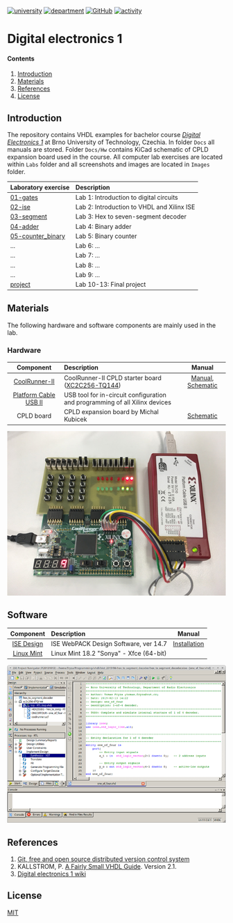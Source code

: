 [![university](https://img.shields.io/badge/university-Brno%20University%20of%20Technology-red.svg)](https://www.vutbr.cz/en/)
[![department](https://img.shields.io/badge/department-Dept.%20of%20Radio%20Electronics-blue)](https://www.facebook.com/URELBrno)
[![GitHub](https://img.shields.io/github/license/tomas-fryza/Digital-electronics-1)](https://choosealicense.com/licenses/mit/)
[![activity](https://img.shields.io/github/last-commit/tomas-fryza/Digital-electronics-1)](https://github.com/tomas-fryza/Digital-electronics-1/commits/master)

# Digital electronics 1

#### Contents

1. [Introduction](#Introduction)
2. [Materials](#Materials)
3. [References](#References)
4. [License](#License)


## Introduction

The repository contains VHDL examples for bachelor course [*Digital Electronics 1*](https://www.vutbr.cz/en/students/courses/detail/210628) at Brno University of Technology, Czechia. In folder `Docs` all manuals are stored. Folder `Docs/Hw` contains KiCad schematic of CPLD expansion board used in the course. All computer lab exercises are located within `Labs` folder and all screenshots and images are located in `Images` folder.

| **Laboratory exercise** | **Description** |
| :-- | :-- |
| [01-gates](Labs/01-gates) | Lab 1: Introduction to digital circuits |
| [02-ise](Labs/02-ise) | Lab 2: Introduction to VHDL and Xilinx ISE |
| [03-segment](Labs/03-segment) | Lab 3: Hex to seven-segment decoder |
| [04-adder](Labs/04-adder) | Lab 4: Binary adder |
| [05-counter_binary](Labs/05_counter_binary) | Lab 5: Binary counter |
| ... | Lab 6: ... |
| ... | Lab 7: ... |
| ... | Lab 8: ... |
| ... | Lab 9: ... |
| [project](Labs/project) | Lab 10-13: Final project |


## Materials

The following hardware and software components are mainly used in the lab.

### Hardware

| **Component** | **Description** | **Manual** |
| :-: | :-- | :-: |
| [CoolRunner-II](https://store.digilentinc.com/coolrunner-ii-cpld-starter-board-limited-time/) | CoolRunner-II CPLD starter board ([XC2C256-TQ144](Docs/xc2c256_cpld.pdf)) | [Manual](Docs/coolrunner-ii_rm.pdf), [Schematic](Docs/coolrunner-ii_sch.pdf)
| [Platform Cable USB II](https://www.xilinx.com/products/boards-and-kits/hw-usb-ii-g.html) | USB tool for in-circuit configuration and programming of all Xilinx devices |
| CPLD board | CPLD expansion board by Michal Kubicek | [Schematic](Docs/cpld_expansion.pdf)

![cpld](Images/coolrunner_board.jpg)


## Software

| **Component** | **Description** | **Manual** |
| :-: | :-- | :-: |
| [ISE Design](https://www.xilinx.com/products/design-tools/ise-design-suite/ise-webpack.html) | ISE WebPACK Design Software, ver 14.7 | [Installation](https://github.com/tomas-fryza/Digital-electronics-1/wiki)
| [Linux Mint](https://linuxmint.com/download_all.php) | Linux Mint 18.2 "Sonya" - Xfce (64-bit) |

![ise](Images/ise_synthesize_org.png)


## References

1. [Git, free and open source distributed version control system](https://git-scm.com/)
2. KALLSTROM, P. [A Fairly Small VHDL Guide](Docs/VHDL_guide.pdf). Version 2.1.
3. [Digital electronics 1 wiki](https://github.com/tomas-fryza/Digital-electronics-1/wiki)


## License

[MIT](https://choosealicense.com/licenses/mit/)
